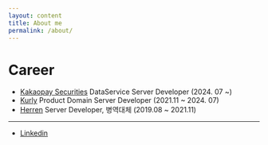 ```yaml
---
layout: content
title: About me
permalink: /about/
---
```


# Career
- [Kakaopay Securities](https://kakaopaysec.com) DataService Server Developer (2024. 07 ~)
- [Kurly](https://www.kurly.com) Product Domain Server Developer (2021.11 ~ 2024. 07)
- [Herren](https://herrencorp.com) Server Developer, 병역대체 (2019.08 ~ 2021.11) 



----

- [Linkedin](https://www.linkedin.com/in/parkhuiwo0/)
